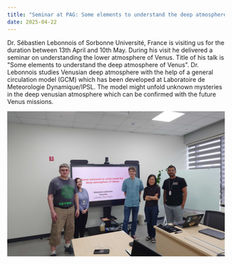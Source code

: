 ```yaml
---
title: "Seminar at PAG: Some elements to understand the deep atmosphere of Venus"
date: 2025-04-22
---
```

Dr. Sébastien Lebonnois of Sorbonne Université, France is visiting us for the duration between 13th April and 10th May. 
During his visit he delivered a seminar on understanding the lower atmosphere of Venus. Title of his talk is "Some elements to understand the deep atmosphere of Venus". Dr. Lebonnois studies Venusian deep atmosphere with the help of a general circulation model (GCM) which has been developed at Laboratoire de Meteorologie Dynamique/IPSL. The model might unfold unknown mysteries in the 
deep venusian atmosphere which can be confirmed with the future Venus missions.



![sebastian_image][def]




[def]: sebastian_group_photo.JPG